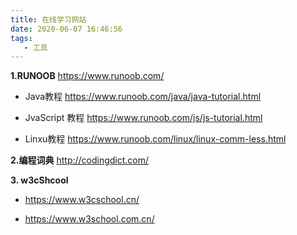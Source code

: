 ```yaml
---
title: 在线学习网站
date: 2020-06-07 16:46:56
tags:
   - 工具
---
```


**1.RUNOOB**   https://www.runoob.com/

- Java教程   https://www.runoob.com/java/java-tutorial.html

- JvaScript 教程  https://www.runoob.com/js/js-tutorial.html

- Linxu教程     https://www.runoob.com/linux/linux-comm-less.html



**2.编程词典**   http://codingdict.com/



**3. w3cShcool**

- https://www.w3cschool.cn/

- https://www.w3school.com.cn/

   

